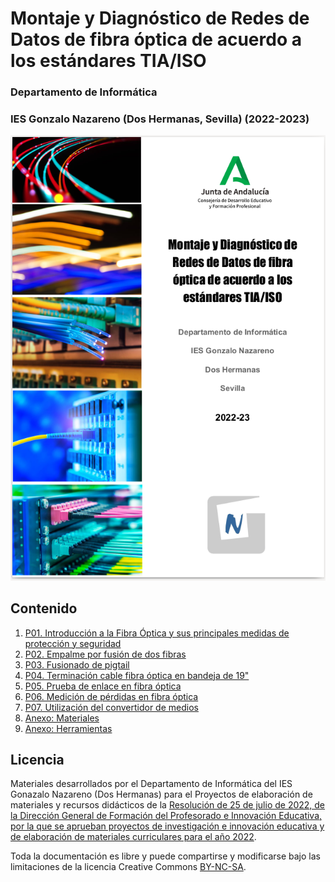 # Montaje y Diagnóstico de Redes de Datos de fibra óptica de acuerdo a los estándares TIA/ISO
### Departamento de Informática 
### IES Gonzalo Nazareno (Dos Hermanas, Sevilla) (2022-2023)

![intro](img/intro.png)

## Contenido

1. [P01. Introducción a la Fibra Óptica y sus principales medidas de protección y seguridad](contenido/P01/README.md)
2. [P02. Empalme por fusión de dos fibras](contenido/P02/README.md)
3. [P03. Fusionado de pigtail](contenido/P03/README.md)
4. [P04. Terminación cable fibra óptica en bandeja de 19"](contenido/P04/README.md)
5. [P05. Prueba de enlace en fibra óptica](contenido/P05/README.md)
6. [P06. Medición de pérdidas en fibra óptica](contenido/P06/README.md)
7. [P07. Utilización del convertidor de medios](contenido/P07/README.md)
8. [Anexo: Materiales](contenido/materiales.md)
9. [Anexo: Herramientas](contenido/herramientas.md)

## Licencia

Materiales desarrollados por el Departamento de Informática del IES Gonazalo Nazareno (Dos Hermanas) para el Proyectos de elaboración de materiales y recursos didácticos de la [Resolución de 25 de julio de 2022, de la Dirección General de Formación del Profesorado e Innovación Educativa, por la que se aprueban proyectos de investigación e innovación educativa y de elaboración de materiales curriculares para el año 2022](https://www.juntadeandalucia.es/educacion/portals/web/ced/novedades/-/novedades/detalle/ep332ikUb0dM/resolucion-por-la-que-se-aprueban-proyectos-de-investigacion-e-innovacion-educativa-y-de-elaboracion-de-materiales).

Toda la documentación es libre y puede compartirse y modificarse bajo las limitaciones de la licencia Creative Commons [BY-NC-SA](LICENSE).